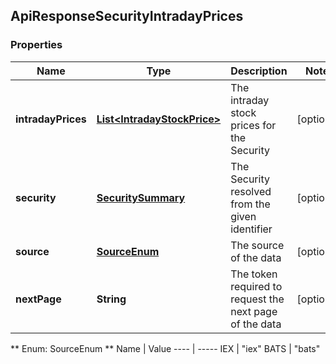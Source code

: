 
## ApiResponseSecurityIntradayPrices

### Properties
Name | Type | Description | Notes
------------ | ------------- | ------------- | -------------
**intradayPrices** | [**List&lt;IntradayStockPrice&gt;**](IntradayStockPrice.md) | The intraday stock prices for the Security |  [optional]
**security** | [**SecuritySummary**](SecuritySummary.md) | The Security resolved from the given identifier |  [optional]
**source** | [**SourceEnum**](#SourceEnum) | The source of the data |  [optional]
**nextPage** | **String** | The token required to request the next page of the data |  [optional]


** Enum: SourceEnum **
Name | Value
---- | -----
IEX | &quot;iex&quot;
BATS | &quot;bats&quot;



